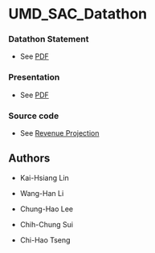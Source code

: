 # UMD_SAC_Datathon

### Datathon Statement

* See [PDF](https://github.com/lch99310/UMD_SAC_Datathon/blob/main/Datathon%20Kick-Off.pdf)

### Presentation

* See [PDF](https://github.com/lch99310/UMD_SAC_Datathon/blob/main/SAC%20Datathon%20-%20team%208.pdf)

### Source code

* See [Revenue Projection](https://github.com/lch99310/UMD_SAC_Datathon/blob/main/Revenue%20Projection.xlsx)

## Authors

* Kai-Hsiang Lin <br>

* Wang-Han Li <br>
 
* Chung-Hao Lee <br>

* Chih-Chung Sui <br>

* Chi-Hao Tseng
